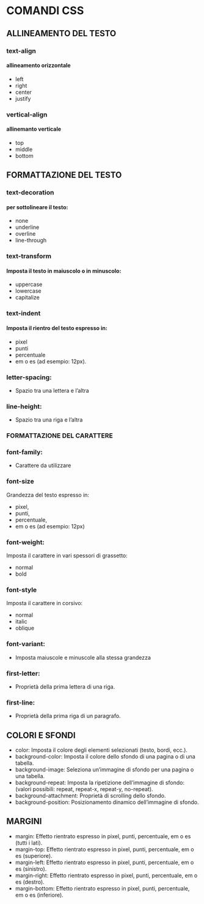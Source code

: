 # COMANDI CSS

## ALLINEAMENTO DEL TESTO

### text-align

#### allineamento orizzontale

- left
- right
- center
- justify

### vertical-align

#### allinemanto verticale

- top
- middle
- bottom

## FORMATTAZIONE DEL TESTO

### text-decoration

#### per sottolineare il testo:

- none
- underline
- overline
- line-through

### text-transform

#### Imposta il testo in maiuscolo o in minuscolo:

- uppercase
- lowercase
- capitalize

### text-indent

#### Imposta il rientro del testo espresso in:

- pixel
- punti
- percentuale
- em o es (ad esempio: 12px).

### letter-spacing:

- Spazio tra una lettera e l’altra

### line-height:

- Spazio tra una riga e l’altra

### FORMATTAZIONE DEL CARATTERE

### font-family:

- Carattere da utilizzare

### font-size

Grandezza del testo espresso in:

- pixel,
- punti,
- percentuale,
- em o es (ad esempio: 12px)

### font-weight:

Imposta il carattere in vari spessori di grassetto:

- normal
- bold

### font-style

Imposta il carattere in corsivo:

- normal
- italic
- oblique

### font-variant:

- Imposta maiuscole e minuscole alla stessa grandezza

### first-letter:

- Proprietà della prima lettera di una riga.

### first-line:

- Proprietà della prima riga di un paragrafo.

## COLORI E SFONDI

- color: Imposta il colore degli elementi selezionati (testo, bordi, ecc.).
- background-color: Imposta il colore dello sfondo di una pagina o di una tabella.
- background-image: Seleziona un’immagine di sfondo per una pagina o una tabella.
- background-repeat: Imposta la ripetizione dell’immagine di sfondo: (valori possibili: repeat, repeat-x, repeat-y, no-repeat).
- background-attachment: Proprietà di scrolling dello sfondo.
- background-position: Posizionamento dinamico dell’immagine di sfondo.

## MARGINI

- margin: Effetto rientrato espresso in pixel, punti, percentuale, em o es (tutti i lati).
- margin-top: Effetto rientrato espresso in pixel, punti, percentuale, em o es (superiore).
- margin-left: Effetto rientrato espresso in pixel, punti, percentuale, em o es (sinistro).
- margin-right: Effetto rientrato espresso in pixel, punti, percentuale, em o es (destro).
- margin-bottom: Effetto rientrato espresso in pixel, punti, percentuale, em o es (inferiore).
